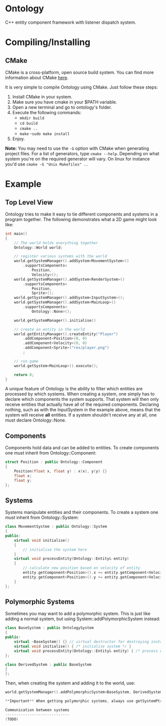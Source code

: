 Ontology
========

C++ entity component framework with listener dispatch system.

Compiling/Installing
====================

CMake
-----
CMake is a cross-platform, open source build system. You can find more information about CMake [here](http://www.cmake.org/).

It is very simple to compile Ontology using CMake. Just follow these steps:

1. Install CMake in your system.
2. Make sure you have cmake in your $PATH variable.
3. Open a new terminal and go to ontology's folder.
4. Execute the following commands:
   - ```mkdir build```
   - ```cd build```
   - ```cmake ..```
   - ```make```
   -```sudo make install```
5. Enjoy.

**Note:** You may need to use the ```-G``` option with CMake when generating project files. For a list of generators, type ```cmake --help```. Depending on what system you're on the required generator will vary. On linux for instance you'd use ```cmake -G "Unix Makefiles" ..```

Example
=======
Top Level View
--------------
Ontology tries to make it easy to tie different components and systems in a program together. The following demonstrates what a 2D game might look like:
``` cpp
int main()
{
	// The world holds everything together
	Ontology::World world;

	// register various systems with the world
	world.getSystemManager().addSystem<MovementSystem>()
		.supportsComponents<
			Position,
			Velocity>();
	world.getSystemManager().addSystem<RenderSystem>()
		.supportsComponents<
			Position,
			Sprite>();
	world.getSystemManager().addSystem<InputSystem>();
	world.getSystemManager().addSystem<MainLoop>()
		.supportsComponents<
			Ontology::None>();

	world.getSystemManager().initialise()

	// create an entity in the world
	world.getEntityManager().createEntity("Player")
		.addComponent<Position>(0, 0)
		.addComponent<Velocity>(0, 0)
		.addComponent<Sprite>("res/player.png")
		;

	// run game
	world.getSystem<MainLoop>().execute();

	return 0;
}
```
A unique feature of Ontology is the ability to filter which entities are processed by which systems. When creating a system, one simply has to declare which components the system supports. That system will then only receive entities that actually have all of the required components. Declaring nothing, such as with the InputSystem in the example above, means that the system will receive **all** entities. If a system shouldn't receive any at all, one must declare Ontology::None.

Components
----------
Components hold data and can be added to entities. To create components one must inherit from Ontology::Component:
``` cpp
struct Position : public Ontology::Component
{
	Position(float x, float y) : x(x), y(y) {}
	float x;
	float y;
};
```

Systems
-------
Systems manipulate entities and their components. To create a system one must inherit from Ontology::System:
``` cpp
class MovementSystem : public Ontology::System
{
public:
	virtual void initialise()
	{
		// initialise the system here
	}
	virtual void processEntity(Ontology::Entity& entity)
	{
		// calculate new position based on velocity of entity
		entity.getComponent<Position>().x += entity.getComponent<Velocity>().x * world->getDeltaTime();
		entity.getComponent<Position>().y += entity.getComponent<Velocity>().y * world->getDeltaTime();
	}
};
```

Polymorphic Systems
-------------------
Sometimes you may want to add a polymorphic system. This is just like adding a normal system, but using System::addPolymorphicSystem instead:
``` cpp
class BaseSystem : public OntologySystem
{
public:
	virtual ~BaseSystem() {} // virtual destructor for destroying instances through base class pointer
	virtual void initialise() { /* initialise system */ }
	virtual void processEntity(Ontology::Entity& entity) { /* process entity */ }
};

class DerivedSystem : public BaseSystem
{
};
```

Then, when creating the system and adding it to the world, use:
``` cpp
world.getSystemManager().addPolymorphicSystem<BaseSystem, DerivedSystem>();

**Important** When getting polymorphic systems, always use getSystemPtr<>() rather than getSystem<>().**

Communication between systems
-----------------------------
(TODO)
